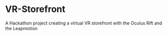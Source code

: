 # VR-Storefront
A Hackathon project creating a virtual VR storefront with the Oculus Rift and the Leapmotion
